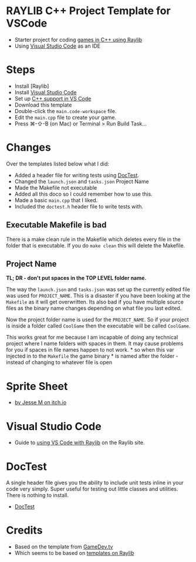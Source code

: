 # RAYLIB C++ Project Template for VSCode

* Starter project for coding [games in C++ using Raylib]
* Using [Visual Studio Code] as an IDE

# Steps

* Install [Raylib] 
* Install [Visual Studio Code]
* Set up [C++ support in VS Code]
* Download this template
* Double-click the `main.code-workspace` file.
* Edit the `main.cpp` file to create your game.
* Press ⌘-⇧-B (on Mac) or Terminal > Run Build Task...

# Changes 

Over the templates listed below what I did:

* Added a header file for writing tests using [DocTest].
* Changed the `launch.json` and `tasks.json` Project Name
* Made the Makefile not executable 
* Added all this doco so I could remember how to use this.
* Made a basic `main.cpp` that I liked.
* Included the `doctest.h` header file to write tests with.

## Executable Makefile is bad

There is a make clean rule in the Makefile which deletes every file in the 
folder that is executable. If you do `make clean` this will delete the Makefile.

## Project Name

**TL; DR - don't put spaces in the TOP LEVEL folder name.**

The way the `launch.json` and `tasks.json` was set up the currently edited
file was used for `PROJECT_NAME`. This is a disaster if you have been looking
at the `Makefile` as it will get overwritten. Its also bad if you have multiple
source files as the binary name changes depending on what file you last edited.

Now the project folder name is used for the `PROJECT_NAME`. So if your project
is inside a folder called `CoolGame` then the executable will be called `CoolGame`.

This works great for me because I am incapable of doing any technical project
where I name folders with spaces in them. It may cause problems for you if spaces
in file names happen to not work. 
    * so when this var injected in to the `Makefile` the game binary
    * is named after the folder - instead of changing to whatever file is open

# Sprite Sheet 

* [by Jesse M on itch.io]

# Visual Studio Code

* Guide to [using VS Code with Raylib] on the Raylib site.

# DocTest

A single header file gives you the ability to include unit tests inline in your
code very simply.  Super useful for testing out little classes and utilities.
There is nothing to install.

* [DocTest]

# Credits

* Based on the template from [GameDev.tv]
* Which seems to be based on [templates on Raylib]

[C++ support in VS Code]: https://code.visualstudio.com/docs/languages/cpp
[games in C++ using Raylib]: https://www.raylib.com/examples.html
[Visual Studio Code]: https://code.visualstudio.com/download
[DocTest]: https://github.com/doctest/doctest
[by Jesse M on itch.io]: https://jesse-m.itch.io/skeleton-pack
[using VS Code with Raylib]: https://github.com/raysan5/raylib/wiki/Using-raylib-in-VSCode
[GameDev.tv]: https://gitlab.com/GameDevTV/CPPCourse/vscode-template
[templates on Raylib]: https://github.com/raysan5/raylib/wiki/raylib-templates
